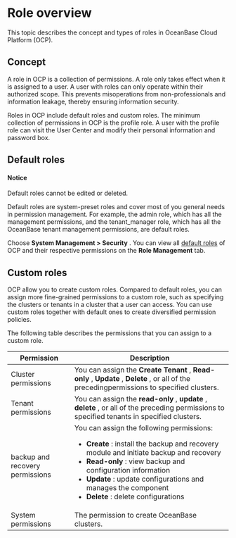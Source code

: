 Role overview
==================================

This topic describes the concept and types of roles in OceanBase Cloud Platform (OCP).

Concept
----------------------------

A role in OCP is a collection of permissions. A role only takes effect when it is assigned to a user. A user with roles can only operate within their authorized scope. This prevents misoperations from non-professionals and information leakage, thereby ensuring information security.

Roles in OCP include default roles and custom roles. The minimum collection of permissions in OCP is the profile role. A user with the profile role can visit the User Center and modify their personal information and password box.

**Default roles**
--------------------------------------

  <main id="notice" type='notice'>
    <h4>Notice</h4>
    <p>Default roles cannot be edited or deleted.</p>
  </main>

Default roles are system-preset roles and cover most of you general needs in permission management. For example, the admin role, which has all the management permissions, and the tenant_manager role, which has all the OceanBase tenant management permissions, are default roles.

Choose **System Management \> Security** . You can view all [default roles](../1300.appendix-2/1800.ocp-default-roles.md) of OCP and their respective permissions on the **Role Management** tab.

**Custom roles**
-------------------------------------

OCP allow you to create custom roles. Compared to default roles, you can assign more fine-grained permissions to a custom role, such as specifying the clusters or tenants in a cluster that a user can access. You can use custom roles together with default ones to create diversified permission policies.

The following table describes the permissions that you can assign to a custom role.

|  **Permission**     |  **Description**    |
|------------|-------------|
| Cluster permissions      | You can assign the **Create Tenant** , **Read-only** , **Update** , **Delete** , or all of the precedingpermissions to specified clusters.    |
| Tenant permissions     | You can assign the **read-only** , **update** , **delete** , or all of the preceding permissions to specified tenants in specified clusters.    |
| backup and recovery permissions | You can assign the following permissions: <ul><li> **Create** : install the backup and recovery module and initiate backup and recovery  </li><li> **Read-only** : view backup and configuration information  </li><li> **Update** : update configurations and manages the component  </li><li> **Delete** : delete configurations  </li></ul> |
| System permissions       | The permission to create OceanBase clusters.   |
